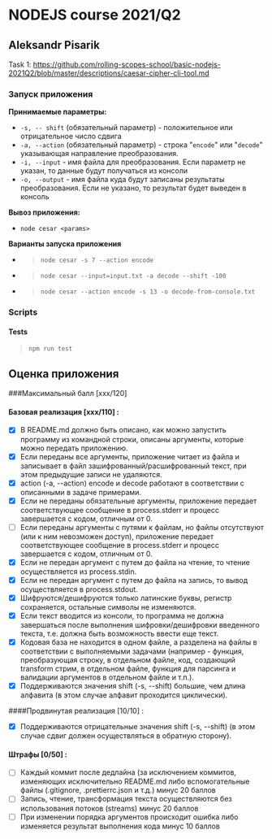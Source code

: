 # NODEJS  course 2021/Q2

## Aleksandr Pisarik


Task 1: https://github.com/rolling-scopes-school/basic-nodejs-2021Q2/blob/master/descriptions/caesar-cipher-cli-tool.md

### Запуск приложения
**Принимаемые параметры:**
- `-s, -- shift` (обязательный параметр) - положительное или отрицательное число сдвига 
- `-a, --action` (обязательный параметр) - строка "`encode`" или "`decode`" указывающая направление преобразования.
- `-i, --input` - имя файла для преобразования. Если параметр не указан, то данные будут получаться из консоли
- `-o, --output` - имя файла куда будут записаны результаты преобразования. Если не указано, то результат будет выведен в консоль

**Вывоз приложения:**
- `node cesar <params>`

**Варианты запуска приложения**
- > `node cesar -s 7 --action encode`
- > `node cesar --input=input.txt -a decode --shift -100`
- > `node cesar --action encode -s 13 -o decode-from-console.txt`
### Scripts

#### Tests
> `npm run test`


## Оценка приложения
###Максимальный балл [xxx/120]
#### Базовая реализация [xxx/110] :
- [x] В README.md должно быть описано, как можно запустить программу из командной строки, описаны аргументы, которые можно передать приложению.
- [x] Если переданы все аргументы, приложение читает из файла и записывает в файл зашифрованный/расшифрованный текст, при этом предыдущие записи не удаляются.
- [x] action (-a, --action) encode и decode работают в соответствии с описанными в задаче примерами.
- [x] Если не переданы обязательные аргументы, приложение передает соответствующее сообщение в process.stderr и прoцесс завершается с кодом, отличным от 0.
- [ ] Если переданы аргументы с путями к файлам, но файлы отсутствуют (или к ним невозможен доступ), приложение передает соответствующее сообщение в process.stderr и прoцесс завершается с кодом, отличным от 0.
- [x] Если не передан аргумент с путем до файла на чтение, то чтение осуществляется из process.stdin.
- [x] Если не передан аргумент с путем до файла на запись, то вывод осуществляется в process.stdout.
- [x] Шифруются/дешифруются только латинские буквы, регистр сохраняется, остальные символы не изменяются.
- [x] Если текст вводится из консоли, то программа не должна завершаться после выполнения шифровки/дешифровки введенного текста, т.е. должна быть возможность ввести еще текст.
- [x] Кодовая база не находится в одном файле, а разделена на файлы в соответствии с выполняемыми задачами (например - функция, преобразующая строку, в отдельном файле, код, создающий transform стрим, в отдельном файле, функция для парсинга и валидации аргументов в отдельном файле и т.п.).
- [x] Поддерживаются значения shift (-s, --shift) большие, чем длина алфавита (в этом случае алфавит проходится циклически).

####Продвинутая реализация [10/10] :
- [x] Поддерживаются отрицательные значения shift (-s, --shift) (в этом случае сдвиг должен осуществляться в обратную сторону).

#### Штрафы [0/50] :
- [ ] Каждый коммит после дедлайна (за исключением коммитов, изменяющих исключительно README.md либо вспомогательные файлы (.gitignore, .prettierrc.json и т.д.) минус 20 баллов
- [ ] Запись, чтение, трансформация текста осуществляются без использования потоков (streams) минус 20 баллов
- [ ] При изменении порядка аргументов происходит ошибка либо изменяется результат выполнения кода минус 10 баллов

